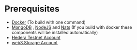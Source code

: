 # Prerequisites

* [Docker](https://www.docker.com/) (To build with one command)
* [MongoDB](https://www.mongodb.com/) , [NodeJS](https://nodejs.org/) and [Nats](https://nats.io/) (If you build with docker these components will be installed automatically)
* [Hedera Testnet Account](https://portal.hedera.com/)
* [web3.Storage Account](https://web3.storage/)
